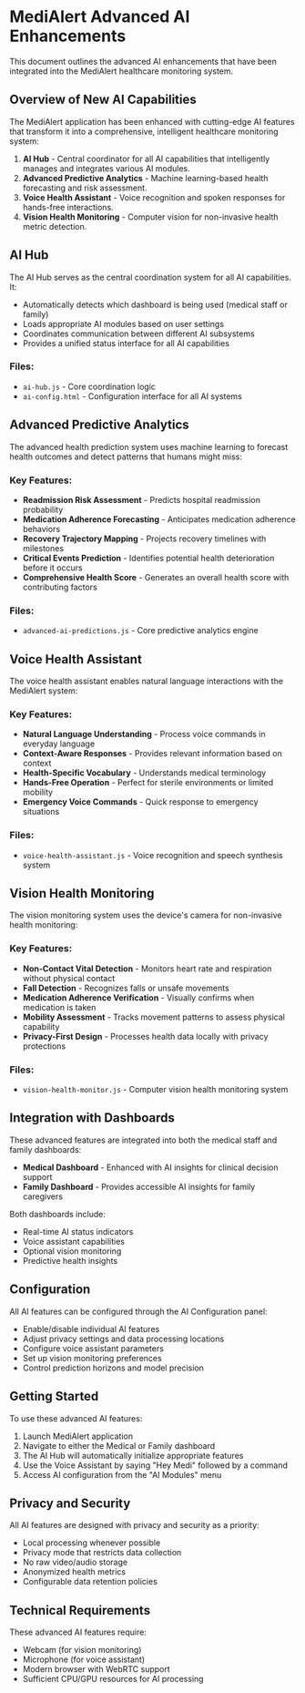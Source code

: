 # MediAlert Advanced AI Enhancements

This document outlines the advanced AI enhancements that have been integrated into the MediAlert healthcare monitoring system.

## Overview of New AI Capabilities

The MediAlert application has been enhanced with cutting-edge AI features that transform it into a comprehensive, intelligent healthcare monitoring system:

1. **AI Hub** - Central coordinator for all AI capabilities that intelligently manages and integrates various AI modules.
2. **Advanced Predictive Analytics** - Machine learning-based health forecasting and risk assessment.
3. **Voice Health Assistant** - Voice recognition and spoken responses for hands-free interactions.
4. **Vision Health Monitoring** - Computer vision for non-invasive health metric detection.

## AI Hub

The AI Hub serves as the central coordination system for all AI capabilities. It:

- Automatically detects which dashboard is being used (medical staff or family)
- Loads appropriate AI modules based on user settings
- Coordinates communication between different AI subsystems
- Provides a unified status interface for all AI capabilities

### Files:
- `ai-hub.js` - Core coordination logic
- `ai-config.html` - Configuration interface for all AI systems

## Advanced Predictive Analytics

The advanced health prediction system uses machine learning to forecast health outcomes and detect patterns that humans might miss:

### Key Features:
- **Readmission Risk Assessment** - Predicts hospital readmission probability
- **Medication Adherence Forecasting** - Anticipates medication adherence behaviors
- **Recovery Trajectory Mapping** - Projects recovery timelines with milestones
- **Critical Events Prediction** - Identifies potential health deterioration before it occurs
- **Comprehensive Health Score** - Generates an overall health score with contributing factors

### Files:
- `advanced-ai-predictions.js` - Core predictive analytics engine

## Voice Health Assistant

The voice health assistant enables natural language interactions with the MediAlert system:

### Key Features:
- **Natural Language Understanding** - Process voice commands in everyday language
- **Context-Aware Responses** - Provides relevant information based on context
- **Health-Specific Vocabulary** - Understands medical terminology
- **Hands-Free Operation** - Perfect for sterile environments or limited mobility
- **Emergency Voice Commands** - Quick response to emergency situations

### Files:
- `voice-health-assistant.js` - Voice recognition and speech synthesis system

## Vision Health Monitoring

The vision monitoring system uses the device's camera for non-invasive health monitoring:

### Key Features:
- **Non-Contact Vital Detection** - Monitors heart rate and respiration without physical contact
- **Fall Detection** - Recognizes falls or unsafe movements
- **Medication Adherence Verification** - Visually confirms when medication is taken
- **Mobility Assessment** - Tracks movement patterns to assess physical capability
- **Privacy-First Design** - Processes health data locally with privacy protections

### Files:
- `vision-health-monitor.js` - Computer vision health monitoring system

## Integration with Dashboards

These advanced features are integrated into both the medical staff and family dashboards:

- **Medical Dashboard** - Enhanced with AI insights for clinical decision support
- **Family Dashboard** - Provides accessible AI insights for family caregivers

Both dashboards include:
- Real-time AI status indicators
- Voice assistant capabilities
- Optional vision monitoring
- Predictive health insights

## Configuration

All AI features can be configured through the AI Configuration panel:

- Enable/disable individual AI features
- Adjust privacy settings and data processing locations
- Configure voice assistant parameters
- Set up vision monitoring preferences
- Control prediction horizons and model precision

## Getting Started

To use these advanced AI features:

1. Launch MediAlert application
2. Navigate to either the Medical or Family dashboard
3. The AI Hub will automatically initialize appropriate features
4. Use the Voice Assistant by saying "Hey Medi" followed by a command
5. Access AI configuration from the "AI Modules" menu

## Privacy and Security

All AI features are designed with privacy and security as a priority:

- Local processing whenever possible
- Privacy mode that restricts data collection
- No raw video/audio storage
- Anonymized health metrics
- Configurable data retention policies

## Technical Requirements

These advanced AI features require:
- Webcam (for vision monitoring)
- Microphone (for voice assistant)
- Modern browser with WebRTC support
- Sufficient CPU/GPU resources for AI processing 